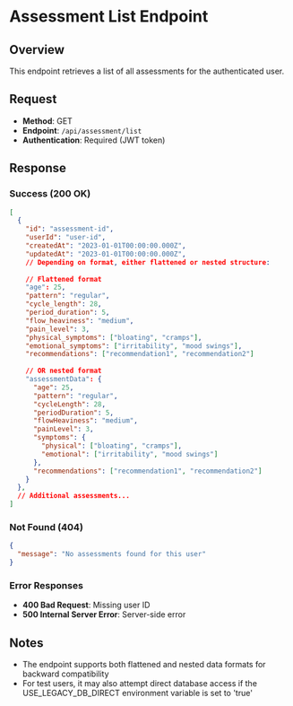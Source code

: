# Assessment List Endpoint

## Overview
This endpoint retrieves a list of all assessments for the authenticated user.

## Request
- **Method**: GET
- **Endpoint**: `/api/assessment/list`
- **Authentication**: Required (JWT token)

## Response

### Success (200 OK)
```json
[
  {
    "id": "assessment-id",
    "userId": "user-id",
    "createdAt": "2023-01-01T00:00:00.000Z",
    "updatedAt": "2023-01-01T00:00:00.000Z",
    // Depending on format, either flattened or nested structure:
    
    // Flattened format
    "age": 25,
    "pattern": "regular",
    "cycle_length": 28,
    "period_duration": 5,
    "flow_heaviness": "medium",
    "pain_level": 3,
    "physical_symptoms": ["bloating", "cramps"],
    "emotional_symptoms": ["irritability", "mood swings"],
    "recommendations": ["recommendation1", "recommendation2"]
    
    // OR nested format
    "assessmentData": {
      "age": 25,
      "pattern": "regular",
      "cycleLength": 28,
      "periodDuration": 5,
      "flowHeaviness": "medium",
      "painLevel": 3,
      "symptoms": {
        "physical": ["bloating", "cramps"],
        "emotional": ["irritability", "mood swings"]
      },
      "recommendations": ["recommendation1", "recommendation2"]
    }
  },
  // Additional assessments...
]
```

### Not Found (404)
```json
{
  "message": "No assessments found for this user"
}
```

### Error Responses
- **400 Bad Request**: Missing user ID
- **500 Internal Server Error**: Server-side error

## Notes
- The endpoint supports both flattened and nested data formats for backward compatibility
- For test users, it may also attempt direct database access if the USE_LEGACY_DB_DIRECT environment variable is set to 'true' 